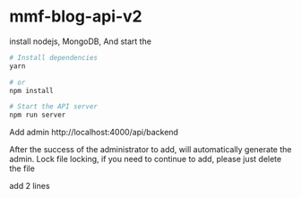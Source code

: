 # mmf-blog-api-v2

install nodejs, MongoDB, And start the
```bash
# Install dependencies
yarn

# or
npm install

# Start the API server
npm run server
```

Add admin
http://localhost:4000/api/backend

After the success of the administrator to add, will automatically generate the admin. Lock file locking, if you need to continue to add, please just delete the file

add 2 lines
